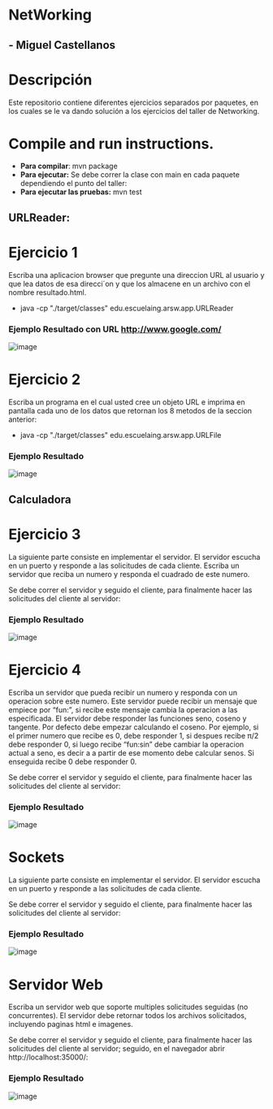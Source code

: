 # NetWorking
## - Miguel Castellanos

# Descripción
Este repositorio contiene diferentes ejercicios separados por paquetes, en los cuales se le va dando solución a los ejercicios del taller de Networking.

# Compile and run instructions.

- **Para compilar**: mvn package
- **Para ejecutar:** Se debe correr la clase con main en cada paquete dependiendo el punto del taller:
- **Para ejecutar las pruebas:** mvn test

## URLReader: 

# Ejercicio 1
Escriba una aplicacion browser que pregunte una direccion URL al usuario
y que lea datos de esa direcci´on y que los almacene en un archivo con el nombre
resultado.html.

- java -cp "./target/classes" edu.escuelaing.arsw.app.URLReader

### Ejemplo Resultado con URL http://www.google.com/
![image](https://user-images.githubusercontent.com/44925834/121762117-890e1100-caf9-11eb-8530-5696f0bd5e35.png)

# Ejercicio 2
Escriba un programa en el cual usted cree un objeto URL e imprima en
pantalla cada uno de los datos que retornan los 8 metodos de la seccion anterior:

- java -cp "./target/classes" edu.escuelaing.arsw.app.URLFile

### Ejemplo Resultado
![image](https://user-images.githubusercontent.com/44925834/121762237-531d5c80-cafa-11eb-9305-bf19a1088b88.png)


## Calculadora

# Ejercicio 3
La siguiente parte consiste en implementar el servidor. El servidor escucha
en un puerto y responde a las solicitudes de cada cliente. Escriba un servidor que reciba un numero y responda el cuadrado de este
numero.

Se debe correr el servidor y seguido el cliente, para finalmente hacer las solicitudes del cliente al servidor:

### Ejemplo Resultado
![image](https://user-images.githubusercontent.com/44925834/121762593-777a3880-cafc-11eb-970d-7fc1bd2174a2.png)

# Ejercicio 4
Escriba un servidor que pueda recibir un numero y responda con un operacion sobre este numero. Este servidor puede recibir un mensaje que empiece por
“fun:”, si recibe este mensaje cambia la operacion a las especificada. El servidor
debe responder las funciones seno, coseno y tangente. Por defecto debe empezar
calculando el coseno. Por ejemplo, si el primer numero que recibe es 0, debe
responder 1, si despues recibe π/2 debe responder 0, si luego recibe “fun:sin”
debe cambiar la operacion actual a seno, es decir a a partir de ese momento
debe calcular senos. Si enseguida recibe 0 debe responder 0.

Se debe correr el servidor y seguido el cliente, para finalmente hacer las solicitudes del cliente al servidor:

### Ejemplo Resultado
![image](https://user-images.githubusercontent.com/44925834/121762477-c83d6180-cafb-11eb-9a3e-7e1891dc86f9.png)

# Sockets
La siguiente parte consiste en implementar el servidor. El servidor escucha
en un puerto y responde a las solicitudes de cada cliente.

Se debe correr el servidor y seguido el cliente, para finalmente hacer las solicitudes del cliente al servidor:

### Ejemplo Resultado
![image](https://user-images.githubusercontent.com/44925834/121762627-c627d280-cafc-11eb-9600-1b46ffb28e7b.png)


# Servidor Web
Escriba un servidor web que soporte multiples solicitudes seguidas (no concurrentes). El servidor debe retornar todos los archivos solicitados, incluyendo
paginas html e imagenes.

Se debe correr el servidor y seguido el cliente, para finalmente hacer las solicitudes del cliente al servidor; seguido, en el navegador abrir http://localhost:35000/:

### Ejemplo Resultado
![image](https://user-images.githubusercontent.com/44925834/121762661-071fe700-cafd-11eb-80f3-760968f9464c.png)

